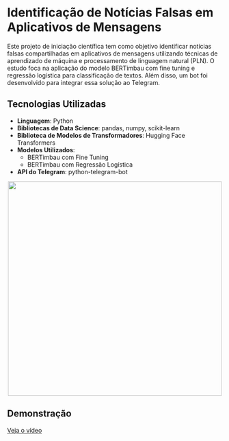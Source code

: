 # Identificação de Notícias Falsas em Aplicativos de Mensagens

Este projeto de iniciação científica tem como objetivo identificar notícias falsas compartilhadas em aplicativos de mensagens utilizando técnicas de aprendizado de máquina e processamento de linguagem natural (PLN). O estudo foca na aplicação do modelo BERTimbau com fine tuning e regressão logística para classificação de textos. Além disso, um bot foi desenvolvido para integrar essa solução ao Telegram.

## Tecnologias Utilizadas

- **Linguagem**: Python
- **Bibliotecas de Data Science**: pandas, numpy, scikit-learn
- **Biblioteca de Modelos de Transformadores**: Hugging Face Transformers
- **Modelos Utilizados**:
  - BERTimbau com Fine Tuning
  - BERTimbau com Regressão Logística
- **API do Telegram**: python-telegram-bot

<p align="center">
  <img src="https://github.com/user-attachments/assets/34491f5f-8b7b-4dce-ad92-9d4842c74088" width="500">
</p>

## Demonstração
[Veja o vídeo](IC/video-ic-sem-musica-feito-com-o-clipchamp_xeJgAd9B.mp4) 




